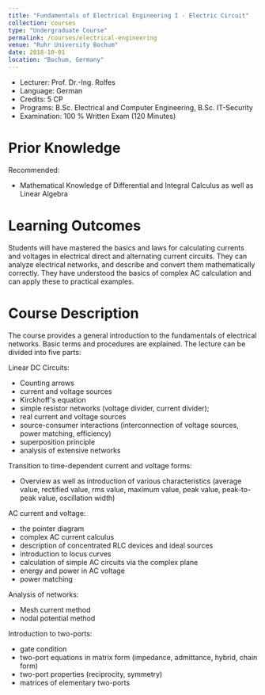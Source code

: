 ```yaml
---
title: "Fundamentals of Electrical Engineering I - Electric Circuit"
collection: courses
type: "Undergraduate Course"
permalink: /courses/electrical-engineering
venue: "Ruhr University Bochum"
date: 2018-10-01
location: "Bochum, Germany"
---
```


* Lecturer: Prof. Dr.-Ing. Rolfes
* Language: German
* Credits: 5 CP
* Programs: B.Sc. Electrical and Computer Engineering, B.Sc. IT-Security
* Examination: 100 % Written Exam (120 Minutes)

Prior Knowledge
=====

Recommended: 
* Mathematical Knowledge of Differential and Integral Calculus as well as Linear Algebra

Learning Outcomes
=====

Students will have mastered the basics and laws for calculating currents and voltages in electrical direct and alternating current circuits. 
They can analyze electrical networks, and describe and convert them mathematically correctly. 
They have understood the basics of complex AC calculation and can apply these to practical examples.

Course Description
======

The course provides a general introduction to the fundamentals of electrical networks. 
Basic terms and procedures are explained.
The lecture can be divided into five parts:

Linear DC Circuits:
* Counting arrows
* current and voltage sources
* Kirckhoff's equation
* simple resistor networks (voltage divider, current divider);
* real current and voltage sources
* source-consumer interactions (interconnection of voltage sources, power matching, efficiency)
* superposition principle
* analysis of extensive networks

Transition to time-dependent current and voltage forms:
* Overview as well as introduction of various characteristics (average value, rectified value, rms value, maximum value, peak value, peak-to-peak value, oscillation width)

AC current and voltage:
* the pointer diagram
* complex AC current calculus
* description of concentrated RLC devices and ideal sources
* introduction to locus curves
* calculation of simple AC circuits via the complex plane
* energy and power in AC voltage
* power matching

Analysis of networks:
* Mesh current method
* nodal potential method

Introduction to two-ports:
* gate condition
* two-port equations in matrix form (impedance, admittance, hybrid, chain form)
* two-port properties (reciprocity, symmetry)
* matrices of elementary two-ports
